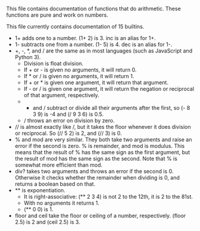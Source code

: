 This file contains documentation of functions that do arithmetic. These functions are pure and work on numbers.

This file currently contains documentation of 15 builtins.

* 1+ adds one to a number. (1+ 2) is 3. inc is an alias for 1+.
* 1- subtracts one from a number. (1- 5) is 4. dec is an alias for 1-.
* +, -, *, and / are the same as in most languages (such as JavaScript and Python 3).
  * Division is float division.
  * If + or - is given no arguments, it will return 0.
  * If * or / is given no arguments, it will return 1.
  * If + or * is given one argument, it will return that argument.
  * If - or / is given one argument, it will return the negation or reciprocal of that argument, respectively.
  * - and / subtract or divide all their arguments after the first, so (- 8 3 9) is -4 and (/ 9 3 6) is 0.5.
  * / throws an error on division by zero.
* // is almost exactly like /, but it takes the floor whenever it does division or reciprocal. So (// 5 2) is 2, and (// 3) is 0.
* % and mod are very similar. They both take two arguments and raise an error if the second is zero. % is remainder, and mod is modulus. This means that the result of % has the same sign as the first argument, but the result of mod has the same sign as the second. Note that % is somewhat more efficient than mod.
* div? takes two arguments and throws an error if the second is 0. Otherwise it checks whether the remainder when dividing is 0, and returns a boolean based on that.
* ** is exponentiation.
  * It is right-associative: (** 2 3 4) is not 2 to the 12th, it is 2 to the 81st.
  * With no arguments it returns 1.
  * (** 0 0) is 1.
* floor and ceil take the floor or ceiling of a number, respectively. (floor 2.5) is 2 and (ceil 2.5) is 3.